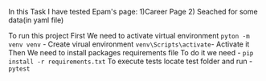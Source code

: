 In this Task I have tested Epam's page: 1)Career Page 2) Seached for some data(in yaml file)

To run this project First We need to activate virtual environment
`pyton -m venv venv` - Create virual environment
`venv\Scripts\activate`- Activate it
Then We need to install packages requirements file
To do it we need  - `pip install -r requirements.txt`
To execute tests locate test folder and run -  `pytest`
